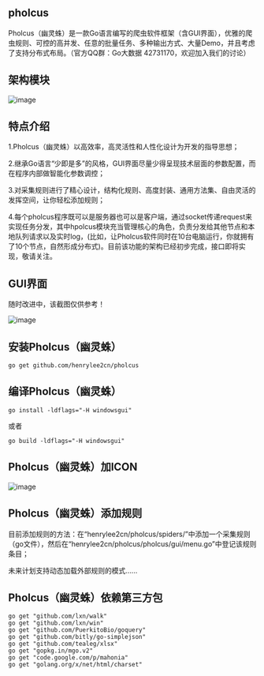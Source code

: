 ## pholcus
Pholcus（幽灵蛛）是一款Go语言编写的爬虫软件框架（含GUI界面），优雅的爬虫规则、可控的高并发、任意的批量任务、多种输出方式、大量Demo，并且考虑了支持分布式布局。（官方QQ群：Go大数据 42731170，欢迎加入我们的讨论）


## 架构模块

![image](https://github.com/henrylee2cn/pholcus/blob/master/doc/project.png)


## 特点介绍
1.Pholcus（幽灵蛛）以高效率，高灵活性和人性化设计为开发的指导思想；

2.继承Go语言“少即是多”的风格，GUI界面尽量少得呈现技术层面的参数配置，而在程序内部做智能化参数调控；

3.对采集规则进行了精心设计，结构化规则、高度封装、通用方法集、自由灵活的发挥空间，让你轻松添加规则；

4.每个pholcus程序既可以是服务器也可以是客户端，通过socket传递request来实现任务分发，其中hpolcus模块充当管理核心的角色，负责分发给其他节点和本地队列请求以及实时log，(比如，让Pholcus软件同时在10台电脑运行，你就拥有了10个节点，自然形成分布式)。目前该功能的架构已经初步完成，接口即将实现，敬请关注。

## GUI界面
随时改进中，该截图仅供参考！

![image](https://github.com/henrylee2cn/pholcus/blob/master/doc/guishow.jpg)


## 安装Pholcus（幽灵蛛）
```
go get github.com/henrylee2cn/pholcus
```



## 编译Pholcus（幽灵蛛）
```
go install -ldflags="-H windowsgui"
```
或者
```
go build -ldflags="-H windowsgui"
```



## Pholcus（幽灵蛛）加ICON

![image](https://github.com/henrylee2cn/pholcus/blob/master/doc/addicon.jpg)



## Pholcus（幽灵蛛）添加规则

目前添加规则的方法：在“henrylee2cn/pholcus/spiders/”中添加一个采集规则（go文件），然后在“henrylee2cn/pholcus/pholcus/gui/menu.go”中登记该规则条目；

未来计划支持动态加载外部规则的模式……


## Pholcus（幽灵蛛）依赖第三方包

```
go get "github.com/lxn/walk"
go get "github.com/lxn/win"
go get "github.com/PuerkitoBio/goquery"
go get "github.com/bitly/go-simplejson"
go get "github.com/tealeg/xlsx"
go get "gopkg.in/mgo.v2"
go get "code.google.com/p/mahonia"
go get "golang.org/x/net/html/charset"
```
